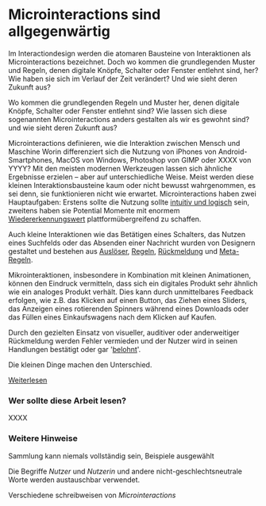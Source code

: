 # Microinteractions sind allgegenwärtig

Im Interactiondesign werden die atomaren Bausteine von Interaktionen als Microinteractions bezeichnet. Doch wo kommen die grundlegenden Muster und Regeln, denen digitale Knöpfe, Schalter oder Fenster entlehnt sind, her? Wie haben sie sich im Verlauf der Zeit verändert? Und wie sieht deren Zukunft aus?

Wo kommen die grundlegenden Regeln und Muster her, denen digitale Knöpfe, Schalter oder Fenster entlehnt sind? Wie lassen sich diese sogenannten Microinteractions anders gestalten als wir es gewohnt sind? und wie sieht deren Zukunft aus?

Microinteractions definieren, wie die Interaktion zwischen Mensch und Maschine 
Worin differenziert sich die Nutzung von iPhones von Android-Smartphones, MacOS von Windows, Photoshop von GIMP oder XXXX von YYYY? Mit den meisten modernen Werkzeugen lassen sich ähnliche Ergebnisse erzielen – aber auf unterschiedliche Weise. 
Meist werden diese kleinen Interaktionsbausteine kaum oder nicht bewusst wahrgenommen, es sei denn, sie funktionieren nicht wie erwartet. 
Microinteractions haben zwei Hauptaufgaben: Erstens sollte die Nutzung sollte [intuitiv und logisch](/what-are-microinteractions) sein, zweitens haben sie Potential Momente mit enormem [Wiedererkennungswert](/signature-moments) plattformübergreifend zu schaffen.

Auch kleine Interaktionen wie das Betätigen eines Schalters, das Nutzen eines Suchfelds oder das Absenden einer Nachricht wurden von Designern gestaltet und bestehen aus [Auslöser](/triggers), [Regeln](/rules), [Rückmeldung](/feedback) und [Meta-Regeln](/loops-and-modes).

Mikrointeraktionen, insbesondere in Kombination mit kleinen Animationen, können den Eindruck vermitteln, dass sich ein digitales Produkt sehr ähnlich wie ein analoges Produkt verhält. Dies kann durch unmittelbares Feedback erfolgen, wie z.B. das Klicken auf einen Button, das Ziehen eines Sliders, das Anzeigen eines rotierenden Spinners während eines Downloads oder das Füllen eines Einkaufswagens nach dem Klicken auf Kaufen.

Durch den gezielten Einsatz von visueller, auditiver oder anderweitiger Rückmeldung werden Fehler vermieden und der Nutzer wird in seinen Handlungen bestätigt oder gar '[belohnt](/signature-moments)'.

Die kleinen Dinge machen den Unterschied.

[Weiterlesen](/what-are-microinteractions)

### Wer sollte diese Arbeit lesen?

XXXX

### Weitere Hinweise

Sammlung kann niemals vollständig sein, Beispiele ausgewählt

Die Begriffe *Nutzer* und *Nutzerin* und andere nicht-geschlechtsneutrale Worte werden austauschbar verwendet.

Verschiedene schreibweisen von *Microinteractions*





